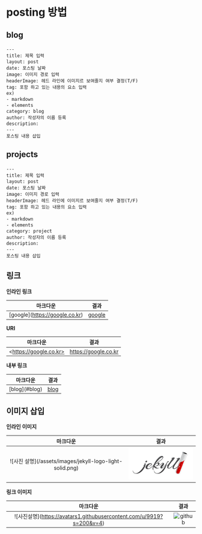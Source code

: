 # posting 방법

## blog
~~~
---
title: 제목 입력
layout: post
date: 포스팅 날짜
image: 이미지 경로 입력
headerImage: 헤드 라인에 이미지르 보여줄지 여부 결정(T/F)
tag: 포함 하고 있는 내용의 요소 입력
ex)
- markdown
- elements
category: blog
author: 작성자의 이름 등록
description:
---
포스팅 내용 삽입
~~~

## projects
~~~
---
title: 제목 입력
layout: post
date: 포스팅 날짜
image: 이미지 경로 입력
headerImage: 헤드 라인에 이미지르 보여줄지 여부 결정(T/F)
tag: 포함 하고 있는 내용의 요소 입력
ex)
- markdown
- elements
category: project
author: 작성자의 이름 등록
description:
---
포스팅 내용 삽입
~~~

## 링크
**인라인 링크**

|마크다운 | 결과|
|:-------:|:----:|
\[google](https://google.co.kr) | [google](https://google.co.kr)

**URI**

|마크다운 | 결과|
|:-------:|:----:|
\<https://google.co.kr> | <https://google.co.kr>

**내부 링크**

|마크다운 | 결과|
|:-------:|:----:|
\[blog](#blog) | [blog](#blog)

## 이미지 삽입
**인라인 이미지**

|마크다운 | 결과|
|:-------:|:----:|
\!\[사진 설명](/assets/images/jekyll-logo-light-solid.png) | ![사진](/assets/images/jekyll-logo-light-solid.png)

**링크 이미지**

|마크다운 | 결과|
|:-------:|:----:|
\!\[사진설명](https://avatars1.githubusercontent.com/u/9919?s=200&v=4) | ![github](https://avatars1.githubusercontent.com/u/9919?s=200&v=4)



<!-- <p align="center">
    <h2 align="center">Indigo Minimalist Jekyll Template - <a href="http://sergiokopplin.github.io/indigo/">Demo</a> · <a href="https://travis-ci.org/sergiokopplin/indigo"><img src="https://camo.githubusercontent.com/5393485b732749b3499264168fa8af60166071e8/68747470733a2f2f7472617669732d63692e6f72672f73657267696f6b6f70706c696e2f696e6469676f2e7376673f6272616e63683d67682d7061676573" alt="Build Status" data-canonical-src="https://travis-ci.org/sergiokopplin/indigo.svg?branch=gh-pages" style="max-width:100%;"></a></h2>
</p>

<p align="center">This is a simple and minimalist template for Jekyll for those who likes to eat noodles.</p>

***

<p align="center">
    <b><a href="README.md#what-has-inside">What has inside</a></b>
    |
    <b><a href="README.md#setup">Setup</a></b>
    |
    <b><a href="README.md#settings">Settings</a></b>
    |
    <b><a href="README.md#how-to">How to</a></b>
</p>

<p align="center">
    <img src="https://raw.githubusercontent.com/sergiokopplin/indigo/gh-pages/assets/screen-shot.png" />
</p>

## What has inside

- [Jekyll](https://jekyllrb.com/), [Sass](http://sass-lang.com/) ~[RSCSS](http://rscss.io/)~ and [SVG](https://www.w3.org/Graphics/SVG/)
- Tests with [Travis](https://travis-ci.org/)
- Google Speed: [98/100](https://developers.google.com/speed/pagespeed/insights/?url=http%3A%2F%2Fsergiokopplin.github.io%2Findigo%2F);
- No JS. :sunglasses:

## Setup

0. :star: to the project. :metal:
2. Fork the project [Indigo](https://github.com/sergiokopplin/indigo/fork)
3. Edit `_config.yml` with your data (check <a href="README.md#settings">settings</a> section)
4. Write some posts :bowtie:

If you want to test locally on your machine, do the following steps also:

1. Install [Jekyll](http://jekyllrb.com), [NodeJS](https://nodejs.org/) and [Bundler](http://bundler.io/).
2. Clone the forked repo on your machine
3. Enter the cloned folder via terminal and run `bundle install`
4. Then run `bundle exec jekyll serve --config _config.yml,_config-dev.yml`
5. Open it in your browser: `http://localhost:4000`
6. Test your app with `bundle exec htmlproofer ./_site`
7. Do you want to use the [jekyll-admin](https://jekyll.github.io/jekyll-admin/) plugin to edit your posts? Go to the admin panel: `http://localhost:4000/admin`. The admin panel will not work on GitHub Pages, [only locally](https://github.com/jekyll/jekyll-admin/issues/341#issuecomment-292739469).

## Settings

You must fill some informations on `_config.yml` to customize your site.

```
name: John Doe
bio: 'A Man who travels the world eating noodles'
picture: 'assets/images/profile.jpg'
...

and lot of other options, like width, projects, pages, read-time, tags, related posts, animations, multiple-authors, etc.
```

## How To?

Check the [FAQ](./FAQ.md) if you have any doubt or problem.

---

[MIT](http://kopplin.mit-license.org/) License © Sérgio Kopplin -->

